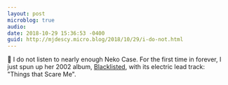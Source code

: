 ```yaml
---
layout: post
microblog: true
audio: 
date: 2018-10-29 15:36:53 -0400
guid: http://mjdescy.micro.blog/2018/10/29/i-do-not.html
---
```

🎵 I do not listen to nearly enough Neko Case. For the first time in forever, I just spun up her 2002 album, [Blacklisted](https://itunes.apple.com/us/album/blacklisted/264606873), with its electric lead track: "Things that Scare Me".
